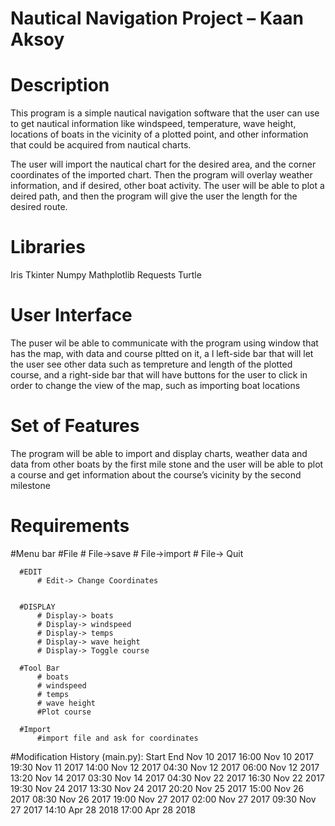 # Nautical Navigation Project – Kaan Aksoy

# Description
  This program is a simple nautical navigation software that the user can use to get nautical information like windspeed, temperature, wave height, locations of boats in the vicinity of a plotted point, and other information that could be acquired from nautical charts.

  The user will import the nautical chart for the desired area, and the corner coordinates of the imported chart. Then the program will overlay weather information, and if desired, other boat activity. The user will be able to plot a deired path, and then the program will give the user the length for the desired route.

# Libraries
  Iris
  Tkinter
  Numpy
  Mathplotlib
  Requests
  Turtle

# User Interface
  The puser wil be able to communicate with the program using window that has the map, with data and course pltted on it, a l   left-side bar that will let the user see other data such as tempreture and length of the plotted course, and a right-side bar that will have buttons for the user to click in order to change the view of the map, such as importing boat locations

# Set of Features
  The program will be able to import and display charts, weather data and data from other boats by the first mile stone and the user will be able to plot a course and get information about the course’s vicinity by the second milestone


  #         Requirements
  #Menu bar
      #File
          # File->save
          # File->import
          # File-> Quit

      #EDIT
          # Edit-> Change Coordinates


      #DISPLAY
          # Display-> boats
          # Display-> windspeed
          # Display-> temps
          # Display-> wave height
          # Display-> Toggle course

      #Tool Bar
          # boats
          # windspeed
          # temps
          # wave height
          #Plot course

      #Import
          #import file and ask for coordinates

#Modification History
  (main.py):
  Start                    End
  Nov 10 2017 16:00        Nov 10 2017 19:30
  Nov 11 2017 14:00        Nov 12 2017 04:30
  Nov 12 2017 06:00        Nov 12 2017 13:20
  Nov 14 2017 03:30        Nov 14 2017 04:30
  Nov 22 2017 16:30        Nov 22 2017 19:30
  Nov 24 2017 13:30        Nov 24 2017 20:20
  Nov 25 2017 15:00        Nov 26 2017 08:30
  Nov 26 2017 19:00        Nov 27 2017 02:00
  Nov 27 2017 09:30        Nov 27 2017 14:10
  Apr 28 2018 17:00        Apr 28 2018
